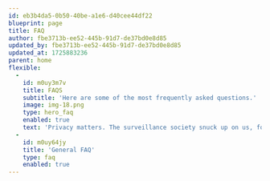 ```yaml
---
id: eb3b4da5-0b50-40be-a1e6-d40cee44df22
blueprint: page
title: FAQ
author: fbe3713b-ee52-445b-91d7-de37bd0e8d85
updated_by: fbe3713b-ee52-445b-91d7-de37bd0e8d85
updated_at: 1725883236
parent: home
flexible:
  -
    id: m0uy3m7v
    title: FAQS
    subtitle: 'Here are some of the most frequently asked questions.'
    image: img-18.png
    type: hero_faq
    enabled: true
    text: 'Privacy matters. The surveillance society snuck up on us, following our digital footprints. We want to put you back in control of your data. Sign up for your private mailbox with Soverin.'
  -
    id: m0uy64jy
    title: 'General FAQ'
    type: faq
    enabled: true
---
```

